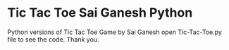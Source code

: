 # Tic Tac Toe Sai Ganesh Python
 Python versions of Tic Tac Toe Game by Sai Ganesh
open Tic-Tac-Toe.py file to see the code. Thank you. 
